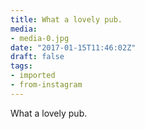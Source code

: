 ```yaml
---
title: What a lovely pub.
media:
- media-0.jpg
date: "2017-01-15T11:46:02Z"
draft: false
tags:
- imported
- from-instagram
---
```

What a lovely pub.
